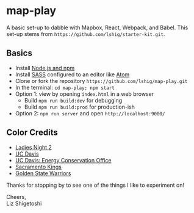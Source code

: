 # map-play

A basic set-up to dabble with Mapbox, React, Webpack, and Babel. This set-up stems from `https://github.com/lshig/starter-kit.git`.

## Basics
- Install [Node.js and npm](https://nodejs.org/en/)
- Install [SASS](http://sass-lang.com/) configured to an editor like [Atom](https://atom.io/)
- Clone or fork the repository `https://github.com/lshig/map-play.git`
- In the terminal: `cd map-play; npm start`
- Option 1: view by opening `index.html` in a web browser
  - Build `npm run build:dev` for debugging
  - Build `npm run build:prod` for production-ish
- Option 2: `npm run server` and open `http://localhost:9000/`

## Color Credits
- [Ladies Night 2](http://color-themes.com/?view=index)
- [UC Davis](http://marketingtoolbox.ucdavis.edu/visual-identity/color.html)
- [UC Davis: Energy Conservation Office](https://ceed.ucdavis.edu)
- [Sacramento Kings](http://teamcolorcodes.com/sacramento-kings-color-codes/)
- [Golden State Warriors](http://teamcolorcodes.com/golden-state-warriors-color-codes/)

Thanks for stopping by to see one of the things I like to experiment on!

Cheers,<br>
Liz Shigetoshi
